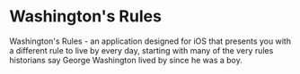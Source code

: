 Washington's Rules
==================

Washington's Rules - an application designed for iOS that presents you with a
different rule to live by every day, starting with many of the very rules
historians say George Washington lived by since he was a boy.
